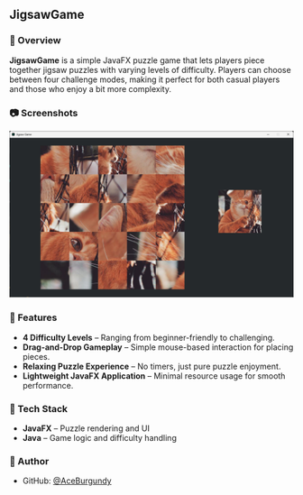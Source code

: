 ## **JigsawGame**

### 📝 Overview

**JigsawGame** is a simple JavaFX puzzle game that lets players piece together jigsaw puzzles with varying levels of difficulty. Players can choose between four challenge modes, making it perfect for both casual players and those who enjoy a bit more complexity.

### 📷 Screenshots

![Gameplay](JigsawGame.png)

### 🎯 Features

* **4 Difficulty Levels** – Ranging from beginner-friendly to challenging.
* **Drag-and-Drop Gameplay** – Simple mouse-based interaction for placing pieces.
* **Relaxing Puzzle Experience** – No timers, just pure puzzle enjoyment.
* **Lightweight JavaFX Application** – Minimal resource usage for smooth performance.

### 🧰 Tech Stack

* **JavaFX** – Puzzle rendering and UI
* **Java** – Game logic and difficulty handling

### 👤 Author

* GitHub: [@AceBurgundy](https://github.com/AceBurgundy)
